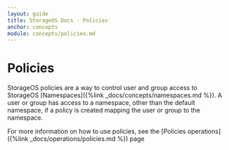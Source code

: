 ```yaml
---
layout: guide
title: StorageOS Docs - Policies
anchor: concepts
module: concepts/policies.md
---
```


# Policies

StorageOS policies are a way to control user and group access to StorageOS
[Namespaces]({%link _docs/concepts/namespaces.md %}). A user or group has access
to a namespace, other than the default namespace, if a policy is created
mapping the user or group to the namespace. 

For more information on how to use policies, see the [Policies operations]({%link _docs/operations/policies.md %})
page
